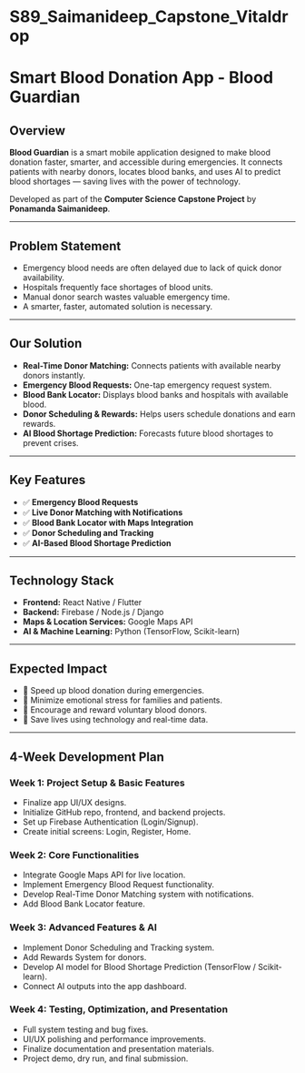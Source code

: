 # S89_Saimanideep_Capstone_Vitaldrop
# Smart Blood Donation App - Blood Guardian

## Overview
**Blood Guardian** is a smart mobile application designed to make blood donation faster, smarter, and accessible during emergencies. It connects patients with nearby donors, locates blood banks, and uses AI to predict blood shortages — saving lives with the power of technology.

Developed as part of the **Computer Science Capstone Project** by **Ponamanda Saimanideep**.

---

## Problem Statement
- Emergency blood needs are often delayed due to lack of quick donor availability.
- Hospitals frequently face shortages of blood units.
- Manual donor search wastes valuable emergency time.
- A smarter, faster, automated solution is necessary.

---

## Our Solution
- **Real-Time Donor Matching:** Connects patients with available nearby donors instantly.
- **Emergency Blood Requests:** One-tap emergency request system.
- **Blood Bank Locator:** Displays blood banks and hospitals with available blood.
- **Donor Scheduling & Rewards:** Helps users schedule donations and earn rewards.
- **AI Blood Shortage Prediction:** Forecasts future blood shortages to prevent crises.

---

## Key Features
- ✅ **Emergency Blood Requests**
- ✅ **Live Donor Matching with Notifications**
- ✅ **Blood Bank Locator with Maps Integration**
- ✅ **Donor Scheduling and Tracking**
- ✅ **AI-Based Blood Shortage Prediction**

---

## Technology Stack
- **Frontend:** React Native / Flutter
- **Backend:** Firebase / Node.js / Django
- **Maps & Location Services:** Google Maps API
- **AI & Machine Learning:** Python (TensorFlow, Scikit-learn)

---

## Expected Impact
- 🚀 Speed up blood donation during emergencies.
- 🚀 Minimize emotional stress for families and patients.
- 🚀 Encourage and reward voluntary blood donors.
- 🚀 Save lives using technology and real-time data.

---

## 4-Week Development Plan

### Week 1: Project Setup & Basic Features
- Finalize app UI/UX designs.
- Initialize GitHub repo, frontend, and backend projects.
- Set up Firebase Authentication (Login/Signup).
- Create initial screens: Login, Register, Home.

### Week 2: Core Functionalities
- Integrate Google Maps API for live location.
- Implement Emergency Blood Request functionality.
- Develop Real-Time Donor Matching system with notifications.
- Add Blood Bank Locator feature.

### Week 3: Advanced Features & AI
- Implement Donor Scheduling and Tracking system.
- Add Rewards System for donors.
- Develop AI model for Blood Shortage Prediction (TensorFlow / Scikit-learn).
- Connect AI outputs into the app dashboard.

### Week 4: Testing, Optimization, and Presentation
- Full system testing and bug fixes.
- UI/UX polishing and performance improvements.
- Finalize documentation and presentation materials.
- Project demo, dry run, and final submission.

